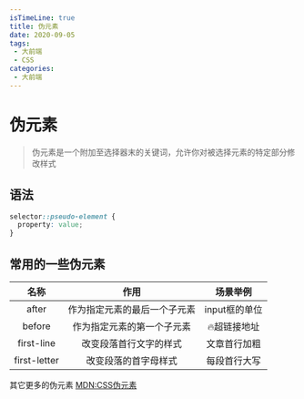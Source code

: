 ```yaml
---
isTimeLine: true
title: 伪元素
date: 2020-09-05
tags:
 - 大前端
 - CSS
categories:
 - 大前端
---
```

# 伪元素
>伪元素是一个附加至选择器末的关键词，允许你对被选择元素的特定部分修改样式

## 语法
```css
selector::pseudo-element {
  property: value;
}
```

## 常用的一些伪元素
|     名称     |             作用             |   场景举例    |
| :----------: | :--------------------------: | :-----------: |
|    after     | 作为指定元素的最后一个子元素 | input框的单位 |
|    before    |  作为指定元素的第一个子元素  |  🔥超链接地址  |
|  first-line  |    改变段落首行文字的样式    | 文章首行加粗  |
| first-letter |     改变段落的首字母样式     | 每段首行大写  |

<codepen title="fake-element" src="https://codepen.io/sugarInSoup/embed/poydMpe?height=265&theme-id=dark&default-tab=css,result"></codepen>

其它更多的伪元素 [MDN:CSS伪元素](https://developer.mozilla.org/zh-CN/docs/Web/CSS/Pseudo-elements)

<comment/>
<tongji/>